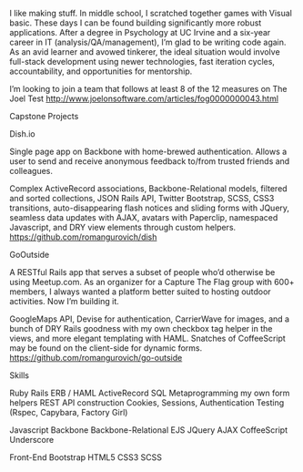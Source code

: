 I like making stuff. In middle school, I scratched together games with Visual basic. These days I can be found building significantly more robust applications. After a degree in Psychology at UC Irvine and a six-year career in IT (analysis/QA/management), I’m glad to be writing code again. As an avid learner and avowed tinkerer, the ideal situation would involve full-stack development using newer technologies, fast iteration cycles, accountability, and opportunities for mentorship.

I’m looking to join a team that follows at least 8 of the 12 measures on The Joel Test http://www.joelonsoftware.com/articles/fog0000000043.html


Capstone Projects

Dish.io

Single page app on Backbone with home-brewed authentication. Allows a user to send and receive anonymous feedback to/from trusted friends and colleagues.

Complex ActiveRecord associations, Backbone-Relational models, filtered and sorted collections, JSON Rails API, Twitter Bootstrap, SCSS, CSS3 transitions, auto-disappearing flash notices and sliding forms with JQuery, seamless data updates with AJAX, avatars with Paperclip, namespaced Javascript, and DRY view elements through custom helpers.
https://github.com/romangurovich/dish


GoOutside

A RESTful Rails app that serves a subset of people who’d otherwise be using Meetup.com. As an organizer for a Capture The Flag group with 600+ members, I always wanted a platform better suited to hosting outdoor activities. Now I’m building it.

GoogleMaps API, Devise for authentication, CarrierWave for images, and a bunch of DRY Rails goodness with my own checkbox tag helper in the views, and more elegant templating with HAML. Snatches of CoffeeScript may be found on the client-side for dynamic forms.
https://github.com/romangurovich/go-outside


Skills

Ruby
Rails
ERB / HAML
ActiveRecord
SQL
Metaprogramming my own form helpers
REST
API construction
Cookies, Sessions, Authentication
Testing (Rspec, Capybara, Factory Girl)

Javascript
Backbone
Backbone-Relational
EJS
JQuery
AJAX
CoffeeScript
Underscore

Front-End
Bootstrap
HTML5
CSS3
SCSS
